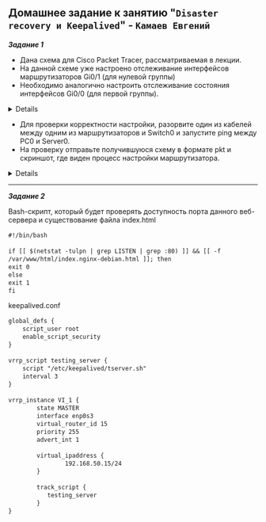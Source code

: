 ## Домашнее задание к занятию "`Disaster recovery и Keepalived`" - `Камаев Евгений`

***Задание 1***

* Дана схема для Cisco Packet Tracer, рассматриваемая в лекции.
* На данной схеме уже настроено отслеживание интерфейсов маршрутизаторов Gi0/1 (для нулевой группы)
* Необходимо аналогично настроить отслеживание состояния интерфейсов Gi0/0 (для первой группы).

<details>

![Screnshot](https://github.com/7Evgen7/Netology/blob/main/JPG/SFLT_01/10_1_1_1_.jpg)

</details>

* Для проверки корректности настройки, разорвите один из кабелей между одним из маршрутизаторов и Switch0 и запустите ping между PC0 и Server0.
* На проверку отправьте получившуюся схему в формате pkt и скриншот, где виден процесс настройки маршрутизатора.


<details>

![Screnshot](https://github.com/7Evgen7/Netology/blob/main/JPG/8_05-Smon/9_05_1.jpg)

</details>

---

***Задание 2***


Bash-скрипт, который будет проверять доступность порта данного веб-сервера и существование файла index.html
```
#!/bin/bash

if [[ $(netstat -tulpn | grep LISTEN | grep :80) ]] && [[ -f /var/www/html/index.nginx-debian.html ]]; then
exit 0
else
exit 1
fi
```

keepalived.conf
```
global_defs {
    script_user root
    enable_script_security
}

vrrp_script testing_server {
    script "/etc/keepalived/tserver.sh"
    interval 3
}

vrrp_instance VI_1 {
        state MASTER
        interface enp0s3
        virtual_router_id 15
        priority 255
        advert_int 1

        virtual_ipaddress {
                192.168.50.15/24
        }

        track_script {
           testing_server
        }
}
```
